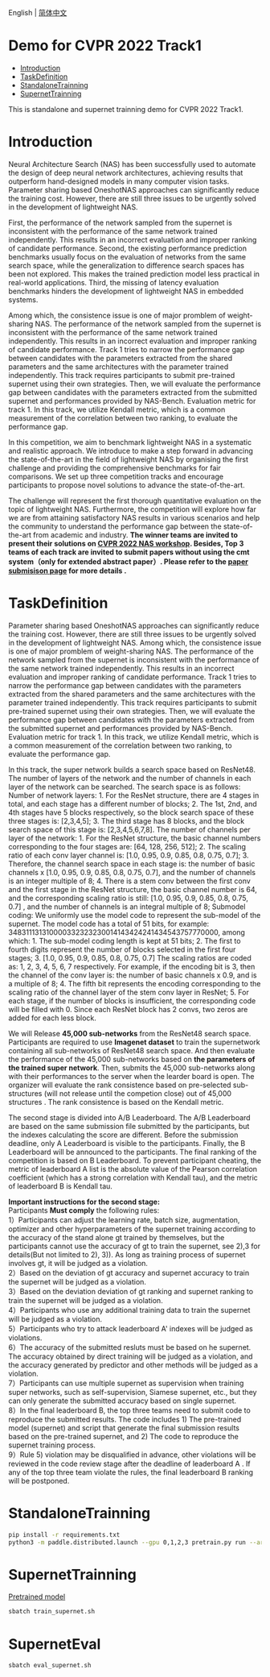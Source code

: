 English | [简体中文](README_ch.md)

# Demo for CVPR 2022 Track1

- [Introduction](#Introduction)
- [TaskDefinition](#TaskDefinition)
- [StandaloneTrainning](#StandaloneTrainning)
- [SupernetTrainning](#SupernetTrainning)

This is standalone and supernet trainning demo for CVPR 2022 Track1. 

# Introduction

Neural Architecture Search (NAS) has been successfully used to automate the design of deep neural network architectures, achieving results that outperform hand-designed models in many computer vision tasks. Parameter sharing based OneshotNAS approaches can significantly reduce the training cost. However, there are still three issues to be urgently solved in the development of lightweight NAS. 

First, the performance of the network sampled from the supernet is inconsistent with the performance of the same network trained independently. This results in an incorrect evaluation and improper ranking of candidate performance. Second, the existing performance prediction benchmarks usually focus on the evaluation of networks from the same search space, while the generalization to difference search spaces has been not explored. This makes the trained prediction model less practical in real-world applications.
Third, the missing of latency evaluation benchmarks hinders the development of lightweight NAS in embedded systems.  

Among which, the consistence issue is one of major promblem of weight-sharing NAS. The performance of the network sampled from the supernet is inconsistent with the performance of the same network trained independently. This results in an incorrect evaluation and improper ranking of candidate performance. Track 1 tries to narrow the performance gap between candidates with the parameters  extracted from the shared parameters and the same architectures with the parameter trained independently. This track requires participants to submit pre-trained supernet using their own strategies. Then, we will evaluate the performance gap between candidates with the parameters  extracted  from the submitted supernet and performances provided by NAS-Bench.  Evaluation metric for track 1. In this track, we utilize Kendall metric, which is a common measurement of the correlation between two ranking, to evaluate the performance gap.  

In this competition, we aim to benchmark lightweight NAS in a systematic and realistic approach. We introduce to make a step forward in advancing the state-of-the-art in the field of lightweight NAS by organising the first challenge and providing the comprehensive benchmarks for fair comparisons. We set up three competition tracks and encourage participants to propose novel solutions to advance the state-of-the-art.    

The challenge will represent the first thorough quantitative evaluation on the topic of lightweight NAS. Furthermore, the competition will explore how far we are from attaining satisfactory NAS results in various scenarios and help the community to understand the performance gap between the state-of-the-art from academic and industry.  **The winner teams are invited to present their solutions on [CVPR 2022 NAS workshop](https://www.cvpr-nas.com/).   Besides, Top 3 teams of each track are invited to submit papers  without using the cmt system（only for extended abstract paper）. Please refer to the [paper submisison page](https://www.cvpr-nas.com/Paper_Submission) for more details .**  

# TaskDefinition

Parameter sharing based OneshotNAS approaches can significantly reduce the training cost. However, there are still three issues to be urgently solved in the development of lightweight NAS. Among which, the consistence issue is one of major promblem of weight-sharing NAS. The performance of the network sampled from the supernet is inconsistent with the performance of the same network trained independently. This results in an incorrect evaluation and improper ranking of candidate performance. Track 1 tries to narrow the performance gap between candidates with the parameters  extracted from the shared parameters and the same architectures with the parameter trained independently. This track requires participants to submit pre-trained supernet using their own strategies. Then, we will evaluate the performance gap between candidates with the parameters  extracted  from the submitted supernet and performances provided by NAS-Bench.  Evaluation metric for track 1. In this track, we utilize Kendall metric, which is a common measurement of the correlation between two ranking, to evaluate the performance gap.  

In this track, the super network builds a search space based on ResNet48. The number of layers of the network and the number of channels in each layer of the network can be searched. The search space is as follows:
Number of network layers:
    1. For the ResNet structure, there are 4 stages in total, and each stage has a different number of blocks;
    2. The 1st, 2nd, and 4th stages have 5 blocks respectively, so the block search space of these three stages is: [2,3,4,5];
    3. The third stage has 8 blocks, and the block search space of this stage is: [2,3,4,5,6,7,8].
The number of channels per layer of the network:
    1. For the ResNet structure, the basic channel numbers corresponding to the four stages are: [64, 128, 256, 512];
    2. The scaling ratio of each conv layer channel is: [1.0, 0.95, 0.9, 0.85, 0.8, 0.75, 0.7];
    3. Therefore, the channel search space in each stage is: the number of basic channels x [1.0, 0.95, 0.9, 0.85, 0.8, 0.75, 0.7], and the number of channels is an integer multiple of 8;
    4. There is a stem conv between the first conv and the first stage in the ResNet structure, the basic channel number is 64, and the corresponding scaling ratio is still: [1.0, 0.95, 0.9, 0.85, 0.8, 0.75, 0.7] , and the number of channels is an integral multiple of 8;
Submodel coding:
We uniformly use the model code to represent the sub-model of the supernet. The model code has a total of 51 bits, for example: 348311131310000332323230014143424241434543757770000, among which:
    1. The sub-model coding length is kept at 51 bits;
    2. The first to fourth digits represent the number of blocks selected in the first four stages;
    3. [1.0, 0.95, 0.9, 0.85, 0.8, 0.75, 0.7] The scaling ratios are coded as: 1, 2, 3, 4, 5, 6, 7 respectively. For example, if the encoding bit is 3, then the channel of the conv layer is: the number of basic channels x 0.9, and is a multiple of 8;
    4. The fifth bit represents the encoding corresponding to the scaling ratio of the channel layer of the stem conv layer in ResNet;
    5. For each stage, if the number of blocks is insufficient, the corresponding code will be filled with 0. Since each ResNet block has 2 convs, two zeros are added for each less block.

We will Release  **45,000 sub-networks** from the ResNet48 search space. Participants  are required to use **Imagenet dataset** to train the supernetwork containing all sub-networks of ResNet48 search space. And then evaluate the performance of the 45,000 sub-networks based on **the parameters of the trained super network**. Then, submits the 45,000 sub-networks along with their performances to the server when the learder board is open. The organizer will evaluate the rank consistence based on pre-selected sub-structures (will not release until the competion close) out of 45,000 structures . The rank consistence is based on the Kendall metric.  

The second stage is divided into A/B Leaderboard. The A/B Leaderboard are based on the same submission file submitted by the participants, but the indexes calculating the score are different. Before the submission deadline, only A Leaderboard is visible to the participants. Finally, the B Leaderboard will be announced to the participants. The final ranking of the competition is based on B Leaderboard. To prevent participant cheating, the metric of leaderboard A list is the absolute value of the Pearson correlation coefficient (which has a strong correlation with Kendall tau), and the metric of leaderboard B is Kendall tau.

**Important instructions for the second stage:**  
Participants **Must comply** the following rules:  
1）Participants can adjust the learning rate, batch size, augmentation, optimizer and other hyperparameters of the supernet training according to the accuracy of the stand alone gt trained by themselves, but the  participants cannot use the accuracy of gt to train the supernet, see 2),3 for details(But not limited to 2), 3)). As long as training process of supernet involves gt, it will be judged as a violation.  
2）Based on the deviation of gt accuracy and supernet accuracy to train  the supernet will be judged as a violation.  
3）Based on the deviation deviation of gt ranking and supernet ranking  to train the supernet will be judged as a violation.  
4）Participants who use any additional training data to train the supernet will be judged as a violation.  
5）Participants who try to attack leaderboard A' indexes will be judged as violations.  
6）The accuracy of the submitted resluts must be based on he supernet. The accuracy obtained by direct training will be judged as a violation, and the accuracy generated by predictor and other methods will be judged as a violation.  
7）Participants can use multiple supernet as supervision when training super networks, such as self-supervision, Siamese supernet, etc., but they can only generate the submitted accuracy based on single supernet.  
8）In the final leaderboard B, the top three teams need to submit code to reproduce the submitted results. The code includes 1) The pre-trained model (supernet) and script that generate the final submission results based on the pre-trained supernet, and 2) The code to reproduce the supernet training process.  
9）Rule 5) violation may be disqualified in advance, other violations will be reviewed in the code review stage after the deadline of leaderboard A . If any of the top three team violate the rules, the final leaderboard B  ranking will be postponed. 

# StandaloneTrainning

```bash
pip install -r requirements.txt
python3 -m paddle.distributed.launch --gpu 0,1,2,3 pretrain.py run --arch 1322221222220000122200000024540000000000005525000000 --image_dir /root/paddlejob/workspace/env_run/data/ILSVRC2012/ --batch_size 1024 --max_epoch 90 --warmup 2 > 1322221222220000122200000024540000000000005525000000.log
``` 

# SupernetTrainning
[Pretrained model](https://aistudio.baidu.com/aistudio/datasetdetail/134077)
```bash
sbatch train_supernet.sh
``` 

# SupernetEval

```bash
sbatch eval_supernet.sh
``` 
